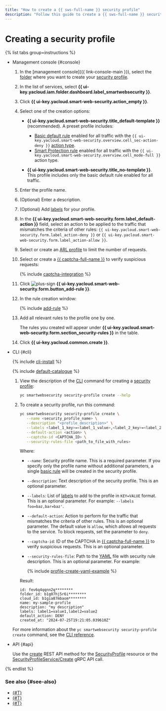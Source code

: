 ```yaml
---
title: "How to create a {{ sws-full-name }} security profile"
description: "Follow this guide to create a {{ sws-full-name }} security profile."
---
```


# Creating a security profile

{% list tabs group=instructions %}

- Management console {#console}

  1. In the [management console]({{ link-console-main }}), select the [folder](../../resource-manager/concepts/resources-hierarchy.md#folder) where you want to create your [security profile](../concepts/profiles.md).
  1. In the list of services, select **{{ ui-key.yacloud.iam.folder.dashboard.label_smartwebsecurity }}**.
  1. Click **{{ ui-key.yacloud.smart-web-security.action_empty }}**.
  1. Select one of the creation options:
      * **{{ ui-key.yacloud.smart-web-security.title_default-template }}** (recommended). A preset profile includes:

        * [Basic default rule](../concepts/rules.md#base-rules) enabled for all traffic with the `{{ ui-key.yacloud.smart-web-security.overview.cell_sec-action-deny }}` [action type](../concepts/rules.md#rule-action).
        * [Smart Protection rule](../concepts/rules.md#smart-protection-rules) enabled for all traffic with the `{{ ui-key.yacloud.smart-web-security.overview.cell_mode-full }}` action type.
      * **{{ ui-key.yacloud.smart-web-security.title_no-template }}**. This profile includes only the basic default rule enabled for all traffic.

  1. Enter the profile name.
  1. (Optional) Enter a description.
  1. (Optional) Add [labels](../../resource-manager/concepts/labels.md) for your profile.
  1. In the **{{ ui-key.yacloud.smart-web-security.form.label_default-action }}** field, select an action to be applied to the traffic that mismatches the criteria of other rules: `{{ ui-key.yacloud.smart-web-security.form.label_action-deny }}` or `{{ ui-key.yacloud.smart-web-security.form.label_action-allow }}`.
  1. Select or create an [ARL profile](../operations/arl-profile-create.md) to limit the number of requests.
  1. Select or create a [{{ captcha-full-name }}](../../smartcaptcha/) to verify suspicious requests:

        {% include [captcha-integration](../../_includes/smartwebsecurity/captcha-integration.md) %}

  1. Click ![plus-sign](../../_assets/console-icons/plus.svg) **{{ ui-key.yacloud.smart-web-security.form.button_add-rule }}**.
  1. In the rule creation window:

      {% include [add-rule](../../_includes/smartwebsecurity/add-rule.md) %}

  1. Add all relevant rules to the profile one by one.

      The rules you created will appear under **{{ ui-key.yacloud.smart-web-security.form.section_security-rules }}** in the table.
  1. Click **{{ ui-key.yacloud.common.create }}**.

- CLI {#cli}

  {% include [cli-install](../../_includes/cli-install.md) %}

  {% include [default-catalogue](../../_includes/default-catalogue.md) %}

  1. View the description of the [CLI](../../cli/quickstart.md) command for creating a [security profile](../concepts/profiles.md):

     ```bash
     yc smartwebsecurity security-profile create --help
     ```

  1. To create a security profile, run this command:

     ```bash
     yc smartwebsecurity security-profile create \
        --name <security_profile_name> \
        --description "<profile_description>" \
        --labels <label_1_key>=<label_1_value>,<label_2_key>=<label_2_value>,...,<label_n_key>=<label_n_value> \
        --default-action <action> \
        --captcha-id <CAPTCHA_ID> \
        --security-rules-file <path_to_file_with_rules>
     ```

     Where:

     * `--name`: Security profile name. This is a required parameter. If you specify only the profile name without additional parameters, a single [basic rule](../concepts/rules.md#base-rules) will be created in the security profile.
     * `--description`: Text description of the security profile. This is an optional parameter.
     * `--labels`: List of [labels](../../resource-manager/concepts/labels.md) to add to the profile in `KEY=VALUE` format. This is an optional parameter. For example: `--labels foo=baz,bar=baz'`.
     * `--default-action`: Action to perform for the traffic that mismatches the criteria of other rules. This is an optional parameter. The default value is `allow`, which allows all requests to the service. To block requests, set the parameter to `deny`.
     * `--captcha-id`: ID of the CAPTCHA in [{{ captcha-full-name }}](../../smartcaptcha/) to verify suspicious requests. This is an optional parameter.
      * `--security-rules-file`: Path to the [YAML](https://en.wikipedia.org/wiki/YAML) file with security rule description. This is an optional parameter. For example:

          {% include [profile-create-yaml-example](../../_includes/smartwebsecurity/profile-create-yaml-example.md) %}

     Result:

     ```text
     id: fev6q4qqnn2q********
     folder_id: b1g07hj5r6i********
     cloud_id: b1gia87mbaom********
     name: my-sample-profile
     description: "my description"
     labels: label1=value1,label2=value2
     default_action: DENY
     created_at: "2024-07-25T19:21:05.039610Z"
     ```

  For more information about the `yc smartwebsecurity security-profile create` command, see the [CLI reference](../../cli/cli-ref/managed-services/smartwebsecurity/security-profile/create.md).

- API {#api}

  Use the [create](../api-ref/SecurityProfile/create.md) REST API method for the [SecurityProfile](../api-ref/SecurityProfile/) resource or the [SecurityProfileService/Create](../api-ref/grpc/security_profile_service.md#Create) gRPC API call.

{% endlist %}

### See also {#see-also}

* [{#T}](host-connect.md)
* [{#T}](profile-update.md)
* [{#T}](profile-delete.md)